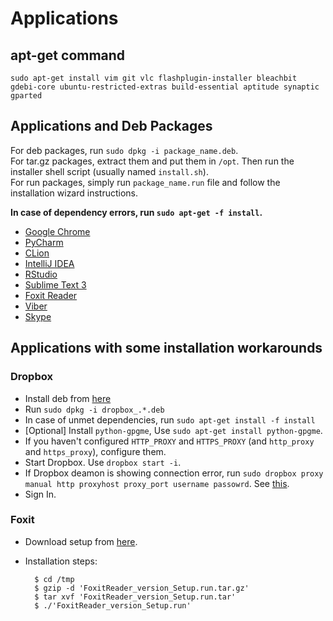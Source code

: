 # Applications

## apt-get command

    sudo apt-get install vim git vlc flashplugin-installer bleachbit gdebi-core ubuntu-restricted-extras build-essential aptitude synaptic gparted

## Applications and Deb Packages


For deb packages, run `sudo dpkg -i package_name.deb`.  
For tar.gz packages, extract them and put them in `/opt`. Then run the installer shell script (usually named `install.sh`).  
For run packages, simply run `package_name.run` file and follow the installation wizard instructions.  

**In case of dependency errors, run `sudo apt-get -f install`.**

* [Google Chrome](https://www.google.com/chrome/browser/desktop/index.html)
* [PyCharm](https://www.jetbrains.com/pycharm/download/#section=linux)
* [CLion](https://www.jetbrains.com/clion/)
* [IntelliJ IDEA](https://www.jetbrains.com/idea/)
* [RStudio](https://www.rstudio.com/products/rstudio/download2/)
* [Sublime Text 3](https://www.sublimetext.com/3)
* [Foxit Reader](https://www.foxitsoftware.com/products/pdf-reader/)
* [Viber](http://www.viber.com/en/products/linux)
* [Skype](https://www.skype.com/en/download-skype/skype-for-linux/downloading/?type=ubuntu64)

## Applications with some installation workarounds

### Dropbox

* Install deb from [here](https://www.dropbox.com/install?os=lnx)
* Run `sudo dpkg -i dropbox_.*.deb`
* In case of unmet dependencies, run `sudo apt-get install -f install`
* [Optional] Install `python-gpgme`, Use `sudo apt-get install python-gpgme`.
* If you haven't configured `HTTP_PROXY` and `HTTPS_PROXY` (and `http_proxy` and `https_proxy`), configure them.
* Start Dropbox. Use `dropbox start -i`.
* If Dropbox deamon is showing connection error, run `sudo dropbox proxy manual http proxyhost proxy_port username passowrd`. See [this](http://askubuntu.com/a/718794).
* Sign In.

### Foxit

* Download setup from [here](https://www.foxitsoftware.com/products/pdf-reader/).
* Installation steps:

        $ cd /tmp
        $ gzip -d 'FoxitReader_version_Setup.run.tar.gz'
        $ tar xvf 'FoxitReader_version_Setup.run.tar'
        $ ./'FoxitReader_version_Setup.run'


